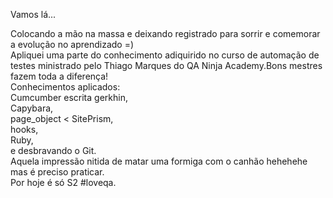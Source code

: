 <p>Vamos lá...</p>
Colocando a mão na massa e deixando registrado para sorrir e comemorar a evolução no aprendizado =)</br>
Apliquei uma parte do conhecimento adiquirido no curso de automação de testes ministrado 
pelo Thiago Marques do QA Ninja Academy.Bons mestres fazem toda a diferença!</br>
Conhecimentos aplicados:</br>
Cumcumber escrita gerkhin,</br>
Capybara,</br>
page_object < SitePrism,</br>
hooks,</br>
Ruby,</br>
e desbravando o Git.</br>
Aquela impressão nitida de matar uma formiga com o canhão hehehehe mas é preciso praticar.</br> 
Por hoje é só S2 #loveqa.
